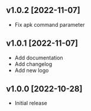 ## v1.0.2 [2022-11-07]
* Fix apk command parameter

## v1.0.1 [2022-11-07]
* Add documentation
* Add changelog
* Add new logo

## v1.0.0 [2022-10-28]
* Initial release

